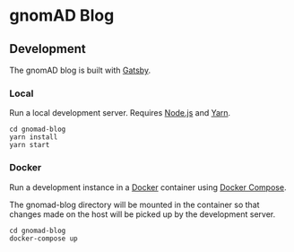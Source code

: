 # gnomAD Blog

## Development

The gnomAD blog is built with [Gatsby](https://www.gatsbyjs.org/docs/).

### Local

Run a local development server. Requires [Node.js](https://nodejs.org/) and
[Yarn](https://yarnpkg.com/).

```
cd gnomad-blog
yarn install
yarn start
```

### Docker

Run a development instance in a [Docker](https://docs.docker.com/) container using
[Docker Compose](https://docs.docker.com/compose/).

The gnomad-blog directory will be mounted in the container so that changes made on the host will be
picked up by the development server.

```
cd gnomad-blog
docker-compose up
```
